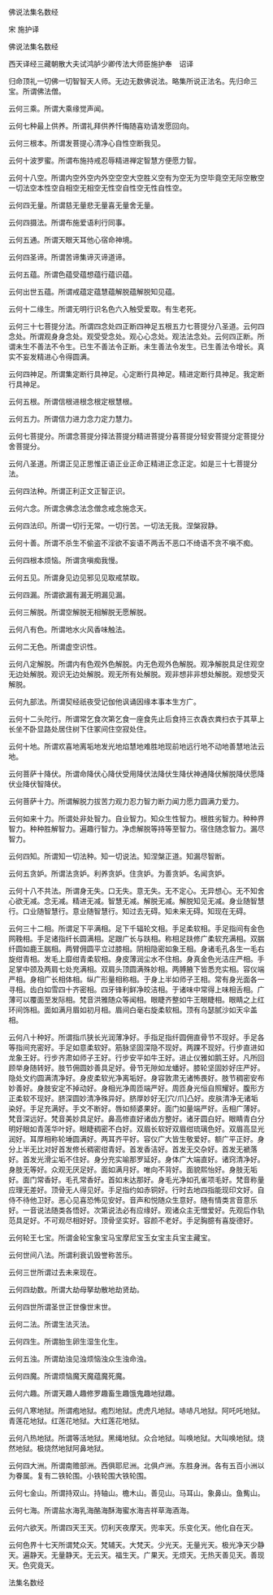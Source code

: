   佛说法集名数经  

宋 施护译  

佛说法集名数经  

西天译经三藏朝散大夫试鸿胪少卿传法大师臣施护奉　诏译  

归命顶礼一切佛一切智智天人师。无边无数佛说法。略集所说正法名。先归命三宝。所谓佛法僧。  

云何三乘。所谓大乘缘觉声闻。  

云何七种最上供养。所谓礼拜供养忏悔随喜劝请发愿回向。  

云何三根本。所谓发菩提心清净心自性空断我见。  

云何十波罗蜜。所谓布施持戒忍辱精进禅定智慧方便愿力智。  

云何十八空。所谓内空外空内外空空空大空胜义空有为空无为空毕竟空无际空散空一切法空本性空自相空无相空无性空自性空无性自性空。  

云何四无量。所谓慈无量悲无量喜无量舍无量。  

云何四摄法。所谓布施爱语利行同事。  

云何五通。所谓天眼天耳他心宿命神境。  

云何四圣谛。所谓苦谛集谛灭谛道谛。  

云何五蕴。所谓色蕴受蕴想蕴行蕴识蕴。  

云何出世五蕴。所谓戒蕴定蕴慧蕴解脱蕴解脱知见蕴。  

云何十二缘生。所谓无明行识名色六入触受爱取。有生老死。  

云何三十七菩提分法。所谓四念处四正断四神足五根五力七菩提分八圣道。云何四念处。所谓观身身念处。观受受念处。观心心念处。观法法念处。云何四正断。所谓未生不善法不令生。已生不善法令正断。未生善法令发生。已生善法令增长。真实不妄发精进心令得圆满。  

云何四神足。所谓集定断行具神足。心定断行具神足。精进定断行具神足。我定断行具神足。  

云何五根。所谓信根进根念根定根慧根。  

云何五力。所谓信力进力念力定力慧力。  

云何七菩提分。所谓念菩提分择法菩提分精进菩提分喜菩提分轻安菩提分定菩提分舍菩提分。  

云何八圣道。所谓正见正思惟正语正业正命正精进正念正定。如是三十七菩提分法。  

云何四法种。所谓正利正文正智正识。  

云何六念。所谓念佛念法念僧念戒念施念天。  

云何四法印。所谓一切行无常。一切行苦。一切法无我。涅槃寂静。  

云何十善。所谓不杀生不偷盗不淫欲不妄语不两舌不恶口不绮语不贪不嗔不痴。  

云何四根本烦恼。所谓贪嗔痴我慢。  

云何五见。所谓身见边见邪见见取戒禁取。  

云何四漏。所谓欲漏有漏无明漏见漏。  

云何三解脱。所谓空解脱无相解脱无愿解脱。  

云何八有色。所谓地水火风香味触法。  

云何二无色。所谓虚空识性。  

云何八定解脱。所谓内有色观外色解脱。内无色观外色解脱。观净解脱具足住观空无边处解脱。观识无边处解脱。观无所有处解脱。观非想非非想处解脱。观想受灭解脱。  

云何九部法。所谓契经祇夜受记伽他讽诵因缘本事本生方广。  

云何十二头陀行。所谓常乞食次第乞食一座食先止后食持三衣毳衣粪扫衣于其草上长坐不卧显路处居住树下住冢间住空寂处住。  

云何十地。所谓欢喜地离垢地发光地焰慧地难胜地现前地远行地不动地善慧地法云地。  

云何菩萨十降伏。所谓命降伏心降伏受用降伏法降伏生降伏神通降伏解脱降伏愿降伏业降伏智降伏。  

云何菩萨十力。所谓解脱力拔苦力观力忍力智力断力闻力愿力圆满力爱力。  

云何如来十力。所谓处非处智力。自业智力。知众生性智力。根胜劣智力。种种界智力。种种胜解智力。遍趣行智力。净虑解脱等持等至智力。宿住随念智力。漏尽智力。  

云何四知。所谓知一切法种。知一切说法。知涅槃正道。知漏尽智断。  

云何五贪妒。所谓法贪妒。利养贪妒。住贪妒。为善贪妒。名闻贪妒。  

云何十八不共法。所谓身无失。口无失。意无失。无不定心。无异想心。无不知舍心欲无减。念无减。精进无减。智慧无减。解脱无减。解脱知见无减。身业随智慧行。口业随智慧行。意业随智慧行。知过去无碍。知未来无碍。知现在无碍。  

云何三十二相。所谓足下平满相。足下千辐轮文相。手足柔软相。手足指间有金色网鞔相。手足诸指纤长圆满相。足跟广长与趺相。称相足趺修广柔软充满相。双腨纤圆如鹿王腨相。两臂佣圆平立过膝相。阴相隐密如象王相。身诸毛孔各生一毛右旋绀青相。发毛上靡绀青柔软相。身皮薄润尘水不住相。身真金色光洁庄严相。手足掌中颈及两肩七处充满相。双肩头顶圆满殊妙相。两膊腋下皆悉充实相。容仪端严相。身相广长相体相。纵广形量相称相。于身上半如师子王相。常有身光面各一寻相。齿白如雪四十齐密相。四牙锋利鲜净皎洁相。于诸味中常得上味相舌相。广薄可以覆面至发际相。梵音洪雅随众等闻相。眼睫齐整如牛王眼睫相。眼睛之上红环间饰相。面如满月眉如初月相。眉间白毫右旋柔软相。顶有乌瑟腻沙如天伞盖相。  

云何八十种好。所谓指爪狭长光润薄净好。手指足指纤圆佣直骨节不现好。手足各等指间充密好。手足如意柔软好。筋脉坚固深隐不现好。两踝不现好。行步直进如龙象王好。行步齐肃如师子王好。行步安平如牛王好。进止仪雅如鹅王好。凡所回顾举身随转好。肢节佣圆妙善具足好。骨节无隙如龙蟠好。膝轮坚固妙好庄严好。隐处文约圆满清净好。身皮柔软光净离垢好。身容敦肃无诸怖畏好。肢节稠密安布妙善好。身肢安定不掉动好。身相光净周匝端严好。周匝身光恒自照耀好。腹形方正柔软不现好。脐深圆妙清净殊异好。脐厚妙好无[穴/爪]凸好。皮肤清净无诸垢染好。手足充满好。手文不断好。唇如频婆果好。面门如量端严好。舌相广薄好。梵音深远好。梵音美妙具足好。鼻高修直好诸齿方整好。诸牙圆白好。眼睛青白分明好眼如青莲华叶好。眼睫稠密不白好。双眉长软好双眉绀琉璃色好。双眉高显光润好。耳厚相称轮埵圆满好。两耳齐平好。容仪广大皆生敬爱好。额广平正好。身分上半无比对好首发修长稠密绀青好。首发香洁好。首发无交杂好。首发无褫落好。首发光滑尘垢不住好。身分充实喻那罗延好。身体广大端直好。诸窍清净好。身肢无等好。众观无厌足好。面如满月好。唯向不背好。面貌熙怡好。身肢无垢好。面门常香好。毛孔常香好。首如末达那好。身毛光净如孔雀项毛好。梵音称量应理无差好。顶骨无人得见好。手足指约如赤铜好。行时去地四指能现印文好。自侍不待他卫好。恶心见喜恐怖见安好。音声和悦随众生意好。随有情类言音意乐好。一音说法随类各悟好。次第说法必有应缘好。观诸众主无憎爱好。先观后作轨范具足好。不可观尽相好好。顶骨坚实好。容颜不老好。手足胸臆有喜旋德好。  

云何轮王七宝。所谓金轮宝象宝马宝摩尼宝玉女宝主兵宝主藏宝。  

云何世间八法。所谓利衰讥毁誉称苦乐。  

云何三世所谓过去未来现在。  

云何四劫数。所谓大劫母拏劫散地劫贤劫。  

云何四世所谓圣世正世像世末世。  

云何二法。所谓生法灭法。  

云何四生。所谓胎生卵生湿生化生。  

云何五浊。所谓劫浊见浊烦恼浊众生浊命浊。  

云何四魔。所谓烦恼魔天魔蕴魔死魔。  

云何六趣。所谓天趣人趣修罗趣畜生趣饿鬼趣地狱趣。  

云何八寒地狱。所谓疱地狱。疱烈地狱。虎虎凡地狱。哧哧凡地狱。阿吒吒地狱。青莲花地狱。红莲花地狱。大红莲花地狱。  

云何八热地狱。所谓等活地狱。黑绳地狱。众合地狱。叫唤地狱。大叫唤地狱。烧然地狱。极烧然地狱阿鼻地狱。  

云何四大洲。所谓南赡部洲。西俱耶尼洲。北俱卢洲。东胜身洲。各有五百小洲以为眷属。复有二铁轮围。小铁轮围大铁轮围。  

云何七金山。所谓持双山。持轴山。檐木山。善见山。马耳山。象鼻山。鱼觜山。  

云何七海。所谓盐水海乳海酪海酥海蜜水海吉祥草海酒海。  

云何六欲天。所谓四天王天。忉利天夜摩天。兜率天。乐变化天。他化自在天。  

云何色界十七天所谓梵众天。梵辅天。大梵天。少光天。无量光天。极光净天少静天。遍静天。无量静天。无云天。福生天。广果天。无烦天。无热天善见天。善现天。色究竟天。  

法集名数经  

